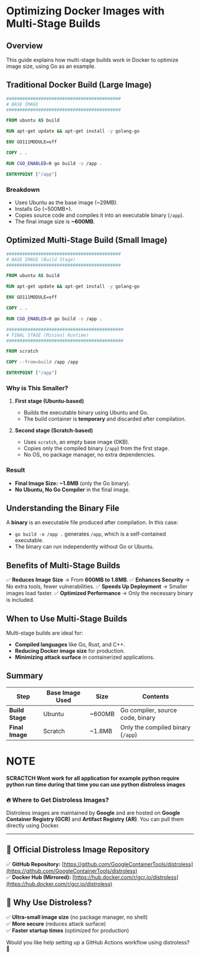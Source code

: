 # Optimizing Docker Images with Multi-Stage Builds

## Overview
This guide explains how multi-stage builds work in Docker to optimize image size, using Go as an example.

## Traditional Docker Build (Large Image)
```dockerfile
###########################################
# BASE IMAGE
###########################################

FROM ubuntu AS build

RUN apt-get update && apt-get install -y golang-go

ENV GO111MODULE=off

COPY . .

RUN CGO_ENABLED=0 go build -o /app .

ENTRYPOINT ["/app"]
```
### Breakdown
- Uses Ubuntu as the base image (~29MB).
- Installs Go (~500MB+).
- Copies source code and compiles it into an executable binary (`/app`).
- The final image size is **~600MB**.

## Optimized Multi-Stage Build (Small Image)
```dockerfile
###########################################
# BASE IMAGE (Build Stage)
###########################################

FROM ubuntu AS build

RUN apt-get update && apt-get install -y golang-go

ENV GO111MODULE=off

COPY . .

RUN CGO_ENABLED=0 go build -o /app .

############################################
# FINAL STAGE (Minimal Runtime)
############################################

FROM scratch

COPY --from=build /app /app

ENTRYPOINT ["/app"]
```
### Why is This Smaller?
1. **First stage (Ubuntu-based)**
   - Builds the executable binary using Ubuntu and Go.
   - The build container is **temporary** and discarded after compilation.

2. **Second stage (Scratch-based)**
   - Uses `scratch`, an empty base image (0KB).
   - Copies only the compiled binary (`/app`) from the first stage.
   - No OS, no package manager, no extra dependencies.

### Result
- **Final Image Size:** **~1.8MB** (only the Go binary).
- **No Ubuntu, No Go Compiler** in the final image.

## Understanding the Binary File
A **binary** is an executable file produced after compilation. In this case:
- `go build -o /app .` generates `/app`, which is a self-contained executable.
- The binary can run independently without Go or Ubuntu.

## Benefits of Multi-Stage Builds
✅ **Reduces Image Size** → From **600MB to 1.8MB**.
✅ **Enhances Security** → No extra tools, fewer vulnerabilities.
✅ **Speeds Up Deployment** → Smaller images load faster.
✅ **Optimized Performance** → Only the necessary binary is included.

## When to Use Multi-Stage Builds
Multi-stage builds are ideal for:
- **Compiled languages** like Go, Rust, and C++.
- **Reducing Docker image size** for production.
- **Minimizing attack surface** in containerized applications.

## Summary
| Step                | Base Image Used | Size     | Contents                         |
|--------------------|---------------|---------|---------------------------------|
| **Build Stage**    | Ubuntu        | ~600MB  | Go compiler, source code, binary |
| **Final Image**    | Scratch       | ~1.8MB  | Only the compiled binary (`/app`) |

# NOTE
#### SCRACTCH Wont work for all application for example python require python run time during that time you can use python distroless images
### 🔥 **Where to Get Distroless Images?**  

Distroless images are maintained by **Google** and are hosted on **Google Container Registry (GCR)** and **Artifact Registry (AR)**. You can pull them directly using Docker.  

---

## 📌 **Official Distroless Image Repository**  
✅ **GitHub Repository:** [https://github.com/GoogleContainerTools/distroless](https://github.com/GoogleContainerTools/distroless)  
✅ **Docker Hub (Mirrored):** [https://hub.docker.com/r/gcr.io/distroless](https://hub.docker.com/r/gcr.io/distroless)  


## 🚀 **Why Use Distroless?**
✅ **Ultra-small image size** (no package manager, no shell)  
✅ **More secure** (reduces attack surface)  
✅ **Faster startup times** (optimized for production)  

Would you like help setting up a GitHub Actions workflow using distroless? 🚀


